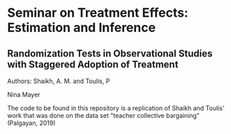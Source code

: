 # Seminar on Treatment Effects: Estimation and Inference
## Randomization Tests in Observational Studies with Staggered Adoption of Treatment
Authors: Shaikh, A. M. and Toulis, P

Nina Mayer

The code to be found in this repository is a replication of Shaikh and Toulis' work that was done on the data set "teacher collective bargaining" (Palgayan, 2019)
